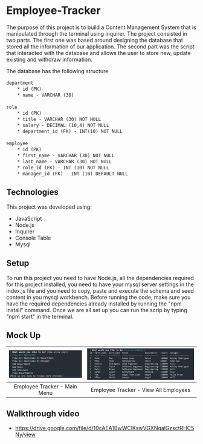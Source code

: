 # Employee-Tracker

The purpose of this project is to build a Content Management System that is manipulated through the terminal using inquirer. The project consisted in two parts. The first one was based around designing the database that stored all the information of our application. The second part was the script that interacted with the database and allows the user to store new, update existing and withdraw information.

The database has the following structure
```
department
    * id (PK)
    * name - VARCHAR (30)

role
	* id (PK)
	* title - VARCHAR (30) NOT NULL
	* salary - DECIMAL (10,4) NOT NULL
    * department_id (FK) - INT(10) NOT NULL

employee
	* id (PK)
    * first_name - VARCHAR (30) NOT NULL
    * last_name - VARCHAR (30) NOT NULL
    * role_id (FK) - INT (10) NOT NULL
    * manager_id (FK) - INT (10) DEFAULT NULL
```

## Technologies

This project was developed using:
* JavaScript
* Node.js
* Inquirer
* Console Table
* Mysql

## Setup

To run this project you need to have Node.js, all the dependencies required for this project installed, you need to have your mysql server settings in the index.js file and you need to copy, paste and execute the schema and seed content in you mysql workbench. Before running the code, make sure you have the required dependencies already installed by running the "npm install" command. Once we are all set up you can run the scrip by typing "npm start" in the terminal.

## Mock Up
|![Employee Tracker - Main Menu](./src/assets/images/main-menu.JPG)   | ![Employee Tracker - View All Employees](./src/assets/images/view-employees.JPG)   | 
| :-------------: | :-------------: |
|Employee Tracker - Main Menu|Employee Tracker - View All Employees|

## Walkthrough video
* https://drive.google.com/file/d/10cAEA1BwWClKswVGXNqalGzsctRHC5Ny/view